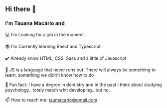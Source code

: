 ## Hi there 👋  


### I'm Tauana Macário and 


 💻 I'm Looking for a job in the moment.
 
 📚 I'm Currently learning Raect and Typescript.
 
 ✔️ Already know HTML, CSS, Sass and a little of Javascript
 
 💬 JS is a language that never runs out. There will always be something to learn, something we didn't know how to do
 
 🤣 Fun fact: I have a degree in dentistry and in the past I think about studying psychology.. totaly match whit developing.. but no.

 📫 How to reach me: taumacario@gmail.com

